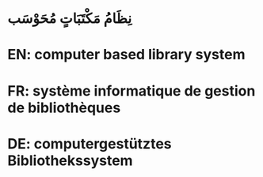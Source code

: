 # نِظَامُ مَكْتَبَاتٍ مُحَوْسَب

# EN: computer based library system

# FR: système informatique de gestion de bibliothèques

# DE: computergestütztes Bibliothekssystem
